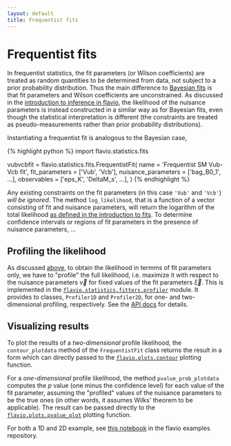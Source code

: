 ```yaml
---
layout: default
title: Frequentist fits
---
```


# Frequentist fits

In frequentist statistics, the fit parameters (or Wilson coefficients) are treated as random quantities to be determined from data, not subject to a prior probability distribution. Thus the main difference to [Bayesian fits](bayesian.html) is that fit  parameters and Wilson coefficients are unconstrained. As discussed in the [introduction to inference in flavio](fits.html), the likelihood of the nuisance parameters is instead constructed in a similar way as for Bayesian fits, even though the statistical interpretation is different (the constraints are treated as pseudo-measurements rather than prior probability distributions).

Instantiating a frequentist fit is analogous to the Bayesian case,


{% highlight python %}
import flavio.statistics.fits

vubvcbfit = flavio.statistics.fits.FrequentistFit(
  name = 'Frequentist SM Vub-Vcb fit',
  fit_parameters = ['Vub', 'Vcb'],
  nuisance_parameters = ['bag_B0_1', ...],
  observables  = ['eps_K', 'DeltaM_s', ...],
  )
{% endhighlight %}

Any existing constraints on the fit parameters (in this case `'Vub'` and `'Vcb'`) *will be ignored*. The method `log_likelihood`, that is a function of a vector consisting of fit and nuisance parameters, will return the logarithm of the total likelihood [as defined in the introduction to fits](fits.html#frequentist-approach). To determine confidence intervals or regions of fit parameters in the presence of nuisance parameters, ...

## Profiling the likelihood

As discussed [above](fits.html), to obtain the likelihood in termms of fit parameters only, we have to "profile" the full likelihood, i.e. maximize it with respect to the nuisance parameters $\vec\nu$ for fixed values of the  fit parameters $\vec\xi$. This is implemented in the [`flavio.statistics.fitters.profiler`](/apidoc/flavio/statistics/fitters/profiler.m.html) module. It provides to classes, `Profiler1D` and `Profiler2D`, for one- and two-dimensional profiling, respectively. See the [API docs](/apidoc/flavio/statistics/fitters/profiler.m.html) for details.

## Visualizing results

To plot the results of a *two-dimensional* profile likelihood, the
`contour_plotdata` method of the `FrequentistFit` class returns the result
in a form which can directly passed to the [`flavio.plots.contour`](/apidoc/flavio/plots/plotfunctions.m.html#flavio.plots.plotfunctions.contour) plotting function.

For a *one-dimensional* profile likelihood, the method `pvalue_prob_plotdata` computes the $p$ value (one minus the confidence level) for each value of the fit parameter, assuming the "profiled" values of the nuisance parameters to be the true ones (in other words, it assumes Wilks' theorem to be applicable). The result can be passed directly to the [`flavio.plots.pvalue_plot`](/apidoc/flavio/plots/plotfunctions.m.html#flavio.plots.plotfunctions.pvalue_plot) plotting function.

For both a 1D and 2D example, see [this notebook](https://github.com/flav-io/flavio-examples/blob/master/FrequentistFit_VubVcb_Profiler.ipynb) in the flavio examples repository.

